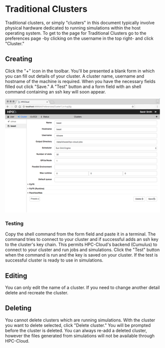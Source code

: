 # Traditional Clusters

Traditional clusters, or simply "clusters" in this document typically involve physical hardware dedicated to running simulations within the host operating system. To get to the page for Traditional Clusters go to the preferences page -by clicking on the username in the top right- and click "Cluster."

## Creating

Click the "+" icon in the toolbar. You'll be presented a blank form in which you can fill out details of your cluster. A cluster name, username and hostname of the machine is required. When you have the necessary fields filled out click "Save." A "Test" button and a form field with an shell command containing an ssh key will soon appear.

![traditional cluster page](usage__images/prefs-trad.png)

### Testing

Copy the shell command from the form field and paste it in a terminal. The command tries to connect to your cluster and if successful adds an ssh key to the cluster's key chain. This permits HPC-Cloud's backend (Cumulus) to connect to your cluster and run jobs and simulations. Click the "Test" button when the command is run and the key is saved on your cluster. If the test is successful cluster is ready to use in simulations.

## Editing
You can only edit the name of a cluster. If you need to change another detail delete and recreate the cluster.

## Deleting

You cannot delete clusters which are running simulations. With the cluster you want to delete selected, click "Delete cluster." You will be prompted before the cluster is deleted. You can always re-add a deleted cluster, however the files generated from simulations will not be available through HPC-Cloud.
